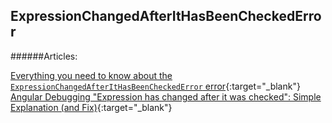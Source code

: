 ## ExpressionChangedAfterItHasBeenCheckedError

######Articles:

[Everything you need to know about the `ExpressionChangedAfterItHasBeenCheckedError` error](https://blog.angularindepth.com/everything-you-need-to-know-about-the-expressionchangedafterithasbeencheckederror-error-e3fd9ce7dbb4){:target="_blank"}
[Angular Debugging "Expression has changed after it was checked": Simple Explanation (and Fix)](https://blog.angular-university.io/angular-debugging/){:target="_blank"}


